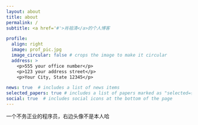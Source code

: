 ```yaml
---
layout: about
title: about
permalink: /
subtitle: <a href='#'>肖祖清</a>的个人博客

profile:
  align: right
  image: prof_pic.jpg
  image_circular: false # crops the image to make it circular
  address: >
    <p>555 your office number</p>
    <p>123 your address street</p>
    <p>Your City, State 12345</p>

news: true  # includes a list of news items
selected_papers: true # includes a list of papers marked as "selected={true}"
social: true  # includes social icons at the bottom of the page
---
```


一个不务正业的程序员，右边头像不是本人哈
